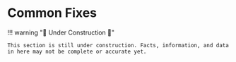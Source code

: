 # Common Fixes

!!! warning ":construction: Under Construction :construction:"

    This section is still under construction. Facts, information, and data in here may not be complete or accurate yet. 